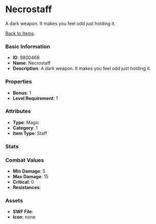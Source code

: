 # Necrostaff

A dark weapon. It makes you feel odd just holding it.

[Back to Items](../items.md)

### Basic Information

- **ID**: 9800468
- **Name**: Necrostaff
- **Description**: A dark weapon. It makes you feel odd just holding it.

### Properties

- **Bonus**: 1
- **Level Requirement**: 1

### Attributes

- **Type**: Magic     
- **Category**: 1
- **Item Type**: Staff

### Stats


### Combat Values

- **Min Damage**: 5
- **Max Damage**: 15
- **Critical**: 0
- **Resistances**: 

### Assets

- **SWF File**: 
- **Icon**: none

